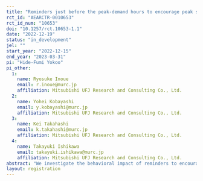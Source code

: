 ```yaml
---
title: "Reminders just before the peak-demand hours to encourage peak shift of electricity consumption: Evidence from Japan"
rct_id: "AEARCTR-0010653"
rct_id_num: "10653"
doi: "10.1257/rct.10653-1.1"
date: "2022-12-19"
status: "in_development"
jel: ""
start_year: "2022-12-15"
end_year: "2023-03-31"
pi: "Hide-Fumi Yokoo"
pi_other:
  1:
    name: Ryosuke Inoue
    email: r.inoue@murc.jp
    affiliation: Mitsubishi UFJ Research and Consulting Co., Ltd.
  2:
    name: Yohei Kobayashi
    email: y.kobayashi@murc.jp
    affiliation: Mitsubishi UFJ Research and Consulting Co., Ltd.
  3:
    name: Kei Takahashi
    email: k.takahashi@murc.jp
    affiliation: Mitsubishi UFJ Research and Consulting Co., Ltd.
  4:
    name: Takayuki Ishikawa
    email: takayuki.ishikawa@murc.jp
    affiliation: Mitsubishi UFJ Research and Consulting Co., Ltd.
abstract: "We investigate the behavioral impact of reminders to encourage energy savings of consumers in Japan. Our reminders will be sent just before the peak-demand hours, as the marginal cost of electricity is substantially higher at these hours than during the rest of the hours in a month. We use mobile phone app and SMS to send the reminders. In front of the reminders, messages to encourage demand shift (moral suasion) are also sent to both control and treatment groups. "
layout: registration
---
```


